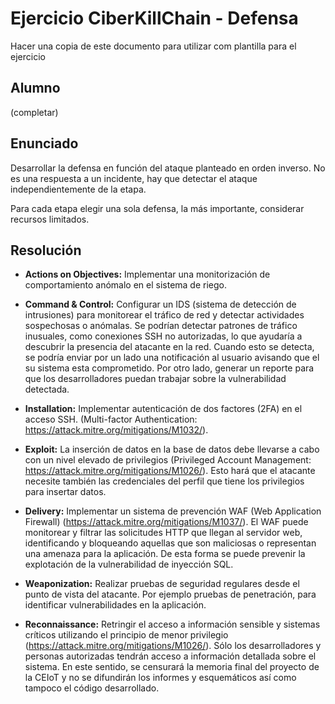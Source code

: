 # Ejercicio CiberKillChain - Defensa

Hacer una copia de este documento para utilizar com plantilla para el ejercicio

## Alumno

(completar)

## Enunciado

Desarrollar la defensa en función del ataque planteado en orden inverso. No es una respuesta a un incidente, hay que detectar el ataque independientemente de la etapa.

Para cada etapa elegir una sola defensa, la más importante, considerar recursos limitados.

## Resolución
* **Actions on Objectives:** Implementar una monitorización de comportamiento anómalo en el sistema de riego.

* **Command & Control:** Configurar un IDS (sistema de detección de intrusiones) para monitorear el tráfico de red y detectar actividades sospechosas o anómalas. Se podrían detectar patrones de tráfico inusuales, como conexiones SSH no autorizadas, lo que ayudaría a descubrir la presencia del atacante en la red. Cuando esto se detecta, se podría enviar por un lado una notificación al usuario avisando que el su sistema esta comprometido. Por otro lado, generar un reporte para que los desarrolladores puedan trabajar sobre la vulnerabilidad detectada.

* **Installation:** Implementar autenticación de dos factores (2FA) en el acceso SSH. (Multi-factor Authentication: https://attack.mitre.org/mitigations/M1032/).

* **Exploit:** La inserción de datos en la base de datos debe llevarse a cabo con un nivel elevado de privilegios (Privileged Account Management: https://attack.mitre.org/mitigations/M1026/). Esto hará que el atacante necesite también las credenciales del perfil que tiene los privilegios para insertar datos.

* **Delivery:** Implementar un sistema de prevención WAF (Web Application Firewall) (https://attack.mitre.org/mitigations/M1037/). El WAF puede monitorear y filtrar las solicitudes HTTP que llegan al servidor web, identificando y bloqueando aquellas que son maliciosas o representan una amenaza para la aplicación. De esta forma se puede prevenir la explotación de la vulnerabilidad de inyección SQL.

* **Weaponization:** Realizar pruebas de seguridad regulares desde el punto de vista del atacante. Por ejemplo pruebas de penetración, para identificar vulnerabilidades en la aplicación. <!-- auditoria? -->

* **Reconnaissance:** Retringir el acceso a información sensible y sistemas críticos utilizando el principio de menor privilegio (https://attack.mitre.org/mitigations/M1026/). Sólo los desarrolladores y personas autorizadas tendrán acceso a información detallada sobre el sistema. En este sentido, se censurará la memoria final del proyecto de la CEIoT y no se difundirán los informes y esquemáticos así como tampoco el código desarrollado.